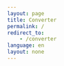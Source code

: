 ```yaml
---
layout: page
title: Converter
permalink: /
redirect_to: 
    - /converter
language: en
layout: none
---
```

